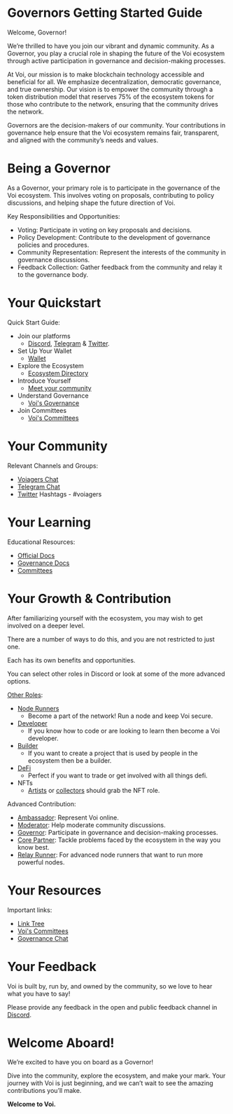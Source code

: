 # Governors Getting Started Guide

Welcome, Governor! 

We’re thrilled to have you join our vibrant and dynamic community. As a Governor, you play a crucial role in shaping the future of the Voi ecosystem through active participation in governance and decision-making processes.

At Voi, our mission is to make blockchain technology accessible and beneficial for all. We emphasize decentralization, democratic governance, and true ownership. Our vision is to empower the community through a token distribution model that reserves 75% of the ecosystem tokens for those who contribute to the network, ensuring that the community drives the network.

Governors are the decision-makers of our community. Your contributions in governance help ensure that the Voi ecosystem remains fair, transparent, and aligned with the community’s needs and values.


# Being a Governor

As a Governor, your primary role is to participate in the governance of the Voi ecosystem. This involves voting on proposals, contributing to policy discussions, and helping shape the future direction of Voi.

Key Responsibilities and Opportunities:
* Voting: Participate in voting on key proposals and decisions.
* Policy Development: Contribute to the development of governance policies and procedures.
* Community Representation: Represent the interests of the community in governance discussions.
* Feedback Collection: Gather feedback from the community and relay it to the governance body.


# Your Quickstart

Quick Start Guide:
* Join our platforms 
    * [Discord](https://discord.gg/vnFbrJrHeW), [Telegram](https://t.me/VoiOfficial) & [Twitter](https://x.com/Voi_Net).
* Set Up Your Wallet
    * [Wallet](https://kibis.is/)
* Explore the Ecosystem
    * [Ecosystem Directory](https://airtable.com/apphFYuejZFJJG0i6/shru2v6BXxUaAEU7O)
* Introduce Yourself
    * [Meet your community](https://discord.com/channels/1055863853633785857/1128671715673780264)
* Understand Governance
    * [Voi's Governance](../../governance/governance.md)
* Join Committees
    * [Voi's Committees](../../governance/committees/overview.md) 

# Your Community

Relevant Channels and Groups:
* [Voiagers Chat](https://discord.com/channels/1055863853633785857/1128671715673780264)
* [Telegram Chat](https://t.me/VoiOfficial)
* [Twitter](https://x.com/Voi_Net) Hashtags - #voiagers

# Your Learning

Educational Resources:
* [Official Docs](https://docs.voi.network/)
* [Governance Docs](../../governance/governance.md)
* [Committees](../../governance/committees/overview.md)

# Your Growth & Contribution

After familiarizing yourself with the ecosystem, you may wish to get involved on a deeper level. 

There are a number of ways to do this, and you are not restricted to just one. 

Each has its own benefits and opportunities. 

You can select other roles in Discord or look at some of the more advanced options.

[Other Roles](https://discord.com/channels/1055863853633785857/1157678590196973728/1257675380454723604):
* [Node Runners](../node-runners.md)
    * Become a part of the network! Run a node and keep Voi secure.
* [Developer](../developers.md)
    * If you know how to code or are looking to learn then become a Voi developer.
* [Builder](../builders.md)
    * If you want to create a project that is used by people in the ecosystem then be a builder.
* [DeFi](../traders.md)
    * Perfect if you want to trade or get involved with all things defi.
* NFTs
    * [Artists](../artists.md) or [collectors](../collectors.md) should grab the NFT role.

Advanced Contribution:
* [Ambassador](ambassadors.md): Represent Voi online.
* [Moderator](moderators.md): Help moderate community discussions.
* [Governor](governors.md): Participate in governance and decision-making processes.
* [Core Partner](core-partners.md): Tackle problems faced by the ecosystem in the way you know best.
* [Relay Runner](relay-runners.md): For advanced node runners that want to run more powerful nodes.


# Your Resources

Important links:
* [Link Tree](https://linktr.ee/voi_network) 
* [Voi's Committees](../../governance/committees/overview.md)
* [Governance Chat](https://discord.com/channels/1055863853633785857/1146494909801562132)

# Your Feedback

Voi is built by, run by, and owned by the community, so we love to hear what you have to say! 

Please provide any feedback in the open and public feedback channel in [Discord](https://discord.com/channels/1055863853633785857/1201927574289403974).

# Welcome Aboard!

We’re excited to have you on board as a Governor! 

Dive into the community, explore the ecosystem, and make your mark. Your journey with Voi is just beginning, and we can’t wait to see the amazing contributions you’ll make.

**Welcome to Voi.**